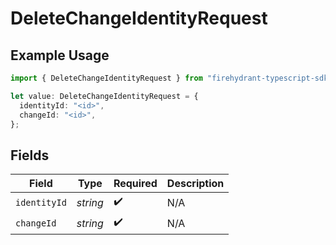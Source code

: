 # DeleteChangeIdentityRequest

## Example Usage

```typescript
import { DeleteChangeIdentityRequest } from "firehydrant-typescript-sdk/models/operations";

let value: DeleteChangeIdentityRequest = {
  identityId: "<id>",
  changeId: "<id>",
};
```

## Fields

| Field              | Type               | Required           | Description        |
| ------------------ | ------------------ | ------------------ | ------------------ |
| `identityId`       | *string*           | :heavy_check_mark: | N/A                |
| `changeId`         | *string*           | :heavy_check_mark: | N/A                |